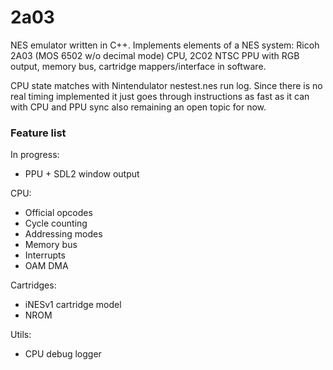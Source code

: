 # 2a03

NES emulator written in C++. Implements elements of a NES system: Ricoh 2A03 (MOS 6502 w/o decimal mode) CPU, 2C02 NTSC PPU with RGB output, memory bus, cartridge mappers/interface in software. 

CPU state matches with Nintendulator nestest.nes run log. Since there is no real timing implemented it just goes through instructions as fast as it can with CPU and PPU sync also remaining an open topic for now.

### Feature list

In progress:
- PPU + SDL2 window output

CPU:
- Official opcodes
- Cycle counting
- Addressing modes
- Memory bus
- Interrupts
- OAM DMA

Cartridges:
- iNESv1 cartridge model
- NROM

Utils:
- CPU debug logger
